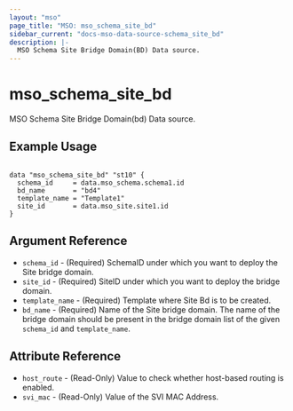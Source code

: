 ```yaml
---
layout: "mso"
page_title: "MSO: mso_schema_site_bd"
sidebar_current: "docs-mso-data-source-schema_site_bd"
description: |-
  MSO Schema Site Bridge Domain(BD) Data source.
---
```


# mso_schema_site_bd #

 MSO Schema Site Bridge Domain(bd) Data source.

## Example Usage ##

```hcl

data "mso_schema_site_bd" "st10" {
  schema_id     = data.mso_schema.schema1.id
  bd_name       = "bd4"
  template_name = "Template1"
  site_id       = data.mso_site.site1.id
}

```

## Argument Reference ##

* `schema_id` - (Required) SchemaID under which you want to deploy the Site bridge domain.
* `site_id` - (Required) SiteID under which you want to deploy the bridge domain.
* `template_name` - (Required) Template where Site Bd is to be created.
* `bd_name` - (Required) Name of the Site bridge domain. The name of the bridge domain should be present in the bridge domain list of the given `schema_id` and `template_name`.

## Attribute Reference ##

* `host_route` - (Read-Only) Value to check whether host-based routing is enabled.
* `svi_mac` - (Read-Only) Value of the SVI MAC Address.
